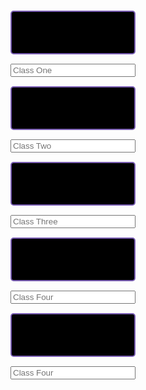 <html>
	<div class="div">
		<a href="http://davidvasilev1.github.io/leuck-copy/calc">
			<button class="button" id="class1btn" type="button"></button>
		</a>
		<input placeholder="Class One" type="text" id="class1"/>
    	<a href="https://davidvasilev1.github.io/leuck-copy/bio">
    		<button class="button" id="class2btn" type="button"></button>
    	</a>
    	<input placeholder="Class Two" type="text" id="class2"/>
    	<a href="https://davidvasilev1.github.io/leuck-copy/poe">
    		<button class="button" id="class3btn" type="button"></button>
    	</a>
    	<input placeholder="Class Three" type="text" id="class3" />
    	<a href="https://davidvasilev1.github.io/leuck-copy/csp">
    		<button class="button" id="class4btn" type="button"></button>
    	</a>
    	<input placeholder="Class Four" type="text" id="class4" />
    	<a href="https://davidvasilev1.github.io/leuck-copy/ush">
    		<button class="button" id="class5btn" type="button"></button>
    	</a>
    	<input placeholder="Class Four" type="text" id="class5"/>
    </div>
    <style>
    	.class {
    		color: #a881f7;
    		border: 2px #795db3 solid;
    		border-radius: 2px;
    		font-size: 15px;
    		width: 200px;
    		height: 45px;
    	}
    	.button {
    		margin: 15px;
    		color: #a881f7;
    		background-color: black;
    		border: 2px #795db3 solid;
    		border-radius: 5px;
    		font-size: 20px;
    		width: 200px;
    		height: 70px;
    		color: #a881f7;
    	}
      input {
    		width: 200px;
      }
    	.div {
         display: flex;
         flex-direction: column;
         align-items: center;
    	}
    </style>
    <script>
    	let inputs = [1, 2, 3, 4, 5].map((i) => `class${i}`);
    	inputs.forEach(function (id) {
         // input element
    		let el = document.getElementById(id);
         // button element
         let btn = document.getElementById(id + "btn");
         // update elements with localstorage (if its empty, use and empty string)
    		el.value = localStorage.getItem(id) || "";
         btn.innerHTML = localStorage.getItem(id) || "";
         // every time they type, update localstorage
    		el.addEventListener("change", function() {
    			localStorage.setItem(id, el.value);
            // change the button text
    			btn.innerHTML = el.value;
    		});
    	})
      const addNote = async (text) => {
	const note = await fetch(api + "/note", {
		method: "POST",
		headers: {
			"Content-Type": "application/json",
		},
		body: JSON.stringify({ text }),
	}).then((r) => r.json());
	notesLocal.push(note);
	rerender();
};
const removeNote = async (id) => {
	const note = await fetch(api + "/note", {
		method: "DELETE",
		headers: {
			"Content-Type": "application/json",
		},
		body: JSON.stringify({ id }),
	}).then((r) => r.json());
	notesLocal = notesLocal.filter((t) => t.id !== note.id);
	rerender();
};
const toggleNote = async (id) => {
	const  = await fetch(api + "/note", {
		method: "PUT",
		headers: {
			"Content-Type": "application/json",
		},
		body: JSON.stringify({ id }),
	}).then((r) => r.json());
	const idx = notesLocal.findIndex((t) => t.id === note.id);
	notesLocal[idx].completed = note.completed;
	rerender();
};
const clearNotes = async () => {
	const list = await fetch(api + "/noteList", {
		method: "DELETE",
	}).then((r) => r.json());
	notesLocal = list;
	rerender();
};
    </script>
</html>


